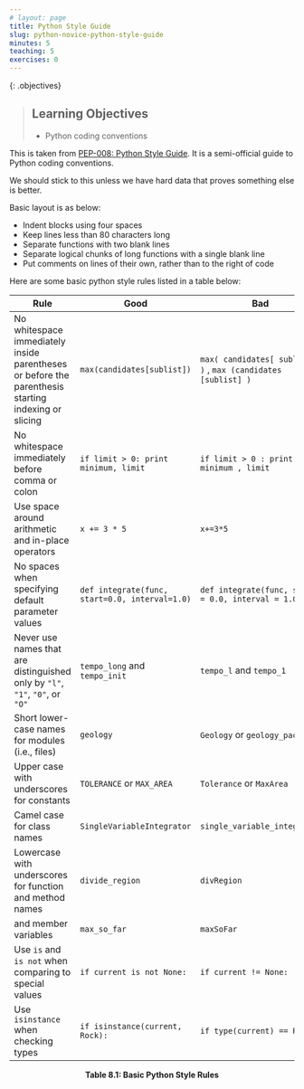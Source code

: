 ```yaml
---
# layout: page
title: Python Style Guide
slug: python-novice-python-style-guide
minutes: 5
teaching: 5
exercises: 0
---
```



{: .objectives}
> ## Learning Objectives
>
> * Python coding conventions

This is taken from [PEP-008: Python Style Guide](https://www.python.org/dev/peps/pep-0008/).
It is a semi-official guide to Python coding conventions.

We should stick to this unless we have hard data that proves something else is better.

Basic layout is as below:

* Indent blocks using four spaces
* Keep lines less than 80 characters long
* Separate functions with two blank lines
* Separate logical chunks of long functions with a single blank line
* Put comments on lines of their own, rather than to the right of code

Here are some basic python style rules listed in a table below:

| **Rule**  | **Good** | **Bad** |
|--------------|-------------|------------|
| No whitespace immediately inside parentheses or before the parenthesis starting indexing or slicing | `max(candidates[sublist])` | `max( candidates[ sublist ] )` , `max (candidates [sublist] )` |
| No whitespace immediately before comma or colon | `if limit > 0: print minimum, limit` | `if limit > 0 : print minimum , limit` |
| Use space around arithmetic and in-place operators | `x += 3 * 5` | `x+=3*5` |
| No spaces when specifying default parameter values | `def integrate(func, start=0.0, interval=1.0)` | `def integrate(func, start = 0.0, interval = 1.0)` |
| Never use names that are distinguished only by `"l"`, `"1"`, `"0"`, or `"O"` | `tempo_long` and `tempo_init` | `tempo_l` and `tempo_1` |
| Short lower-case names for modules (i.e., files) | `geology` | `Geology` or `geology_package` |
| Upper case with underscores for constants | `TOLERANCE` or `MAX_AREA` | `Tolerance` or `MaxArea` |
| Camel case for class names | `SingleVariableIntegrator` | `single_variable_integrator` |
| Lowercase with underscores for function and method names | `divide_region` | `divRegion` |
| and member variables | `max_so_far` | `maxSoFar` |
| Use `is` and `is not` when comparing to special values | `if current is not None:` | `if current != None:` |
| Use `isinstance` when checking types | `if isinstance(current, Rock):` | `if type(current) == Rock:` |

<p align="center">
     <strong>Table 8.1: Basic Python Style Rules </strong>
</p>




